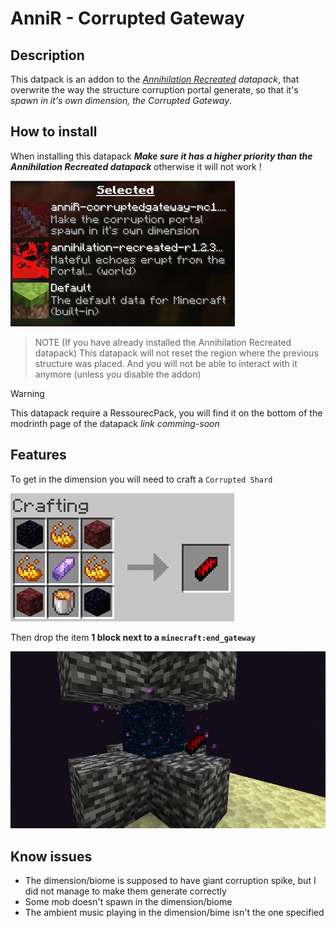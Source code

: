 # AnniR - Corrupted Gateway
## Description

This datpack is an addon to the *[Annihilation Recreated](https://github.com/Julien2744/Annihilation-Recreated) datapack*, that overwrite the way the structure corruption portal generate, so that it's *spawn in it's own dimension, the Corrupted Gateway*.

## How to install

When installing this datapack ***Make sure it has a higher priority than the Annihilation Recreated datapack*** otherwise it will not work !

![datapack priority](https://github.com/Julien2744/annir-corrupted-gateway/blob/main/image/datapack%20priority.jpg)

> NOTE (If you have already installed the Annihilation Recreated datapack)
> This datapack will not reset the region where the previous structure was placed. And you will not be able to interact with it anymore (unless you disable the addon)

> [!WARNING]
> This datapack require a RessourecPack, you will find it on the bottom of the modrinth page of the datapack *link comming-soon*

## Features

To get in the dimension you will need to craft a `Corrupted Shard`

![recipe](https://github.com/Julien2744/annir-corrupted-gateway/blob/main/image/corrupted_shard_crafting.jpg)

Then drop the item **1 block next to a `minecraft:end_gateway`**

![create gateway](https://github.com/Julien2744/annir-corrupted-gateway/blob/main/image/create_corrupted-gateway.jpg)

## Know issues
- The dimension/biome is supposed to have giant corruption spike, but I did not manage to make them generate correctly
- Some mob doesn't spawn in the dimension/biome
- The ambient music playing in the dimension/bime isn't the one specified
